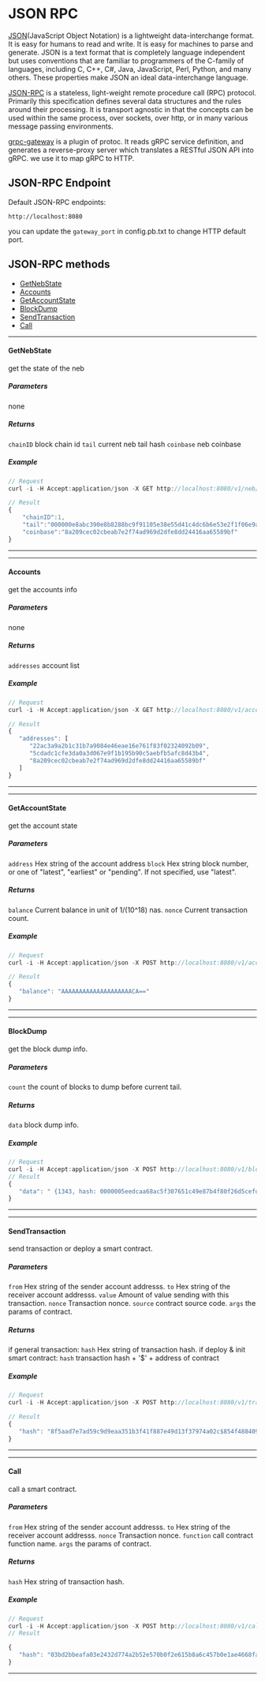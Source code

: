 # JSON RPC
[JSON](http://www.json.org/)(JavaScript Object Notation) is a lightweight data-interchange format. It is easy for humans to read and write. It is easy for machines to parse and generate. JSON is a text format that is completely language independent but uses conventions that are familiar to programmers of the C-family of languages, including C, C++, C#, Java, JavaScript, Perl, Python, and many others. These properties make JSON an ideal data-interchange language.

[JSON-RPC](http://www.jsonrpc.org/specification) is a stateless, light-weight remote procedure call (RPC) protocol. Primarily this specification defines several data structures and the rules around their processing. It is transport agnostic in that the concepts can be used within the same process, over sockets, over http, or in many various message passing environments.

[grpc-gateway](https://github.com/grpc-ecosystem/grpc-gateway) is a plugin of protoc. It reads gRPC service definition, and generates a reverse-proxy server which translates a RESTful JSON API into gRPC. we use it to map gRPC to HTTP.

## JSON-RPC Endpoint
Default JSON-RPC endpoints:
```
http://localhost:8080
```
you can update the `gateway_port` in config.pb.txt to change HTTP default port.

## JSON-RPC methods
* [GetNebState](#GetNebState)
* [Accounts](#Accounts)
* [GetAccountState](#GetAccountState)
* [BlockDump](#BlockDump)
* [SendTransaction](#SendTransaction)
* [Call](#Call)

***
#### GetNebState
get the state of the neb

##### Parameters
none

##### Returns
`chainID` block chain id
`tail` current neb tail hash
`coinbase` neb coinbase

##### Example
```js
// Request
curl -i -H Accept:application/json -X GET http://localhost:8080/v1/neb/state

// Result
{
    "chainID":1,
    "tail":"000000e8abc390e8b8288bc9f91105e38e55d41c4dc6b6e53e2f1f06e9a7aedf",
    "coinbase":"8a209cec02cbeab7e2f74ad969d2dfe8dd24416aa65589bf"
}
```
***

***
#### Accounts
get the accounts info

##### Parameters
none

##### Returns
`addresses` account list

##### Example
```js
// Request
curl -i -H Accept:application/json -X GET http://localhost:8080/v1/accounts

// Result
{
   "addresses": [
      "22ac3a9a2b1c31b7a9084e46eae16e761f83f02324092b09",
      "5cdadc1cfe3da0a3d067e9f1b195b90c5aebfb5afc8d43b4",
      "8a209cec02cbeab7e2f74ad969d2dfe8dd24416aa65589bf"
   ]
}
```
***

***
#### GetAccountState
get the account state

##### Parameters
`address` Hex string of the account address
`block` Hex string block number, or one of "latest", "earliest" or "pending". If not specified, use "latest".

##### Returns
`balance` Current balance in unit of 1/(10^18) nas.
`nonce` Current transaction count.

##### Example
```js
// Request
curl -i -H Accept:application/json -X POST http://localhost:8080/v1/account/state -H Content-Type: application/json -d '{"address":"22ac3a9a2b1c31b7a9084e46eae16e761f83f02324092b09"}'

// Result
{
   "balance": "AAAAAAAAAAAAAAAAAAAACA=="
}
```
***

***
#### BlockDump
get the block dump info.

##### Parameters
`count` the count of blocks to dump before current tail.

##### Returns
`data` block dump info.

##### Example
```js
// Request
curl -i -H Accept:application/json -X POST http://localhost:8080/v1/block/dump -H Content-Type: application/json -d '{"count":2}'
// Result
{
   "data": " {1343, hash: 0000005eedcaa68ac5f307651c49e87b4f80f26d5cefdf1aded07f89908843d4, parent: 000000ad4a11f326309619823463eb397dc51bb54991f131042855034824b92b, stateRoot: c4e4952fe8afde076d38e3de5c0e5ce395849425a4ebff87344e4f01427617dc, coinbase: 8a209cec02cbeab7e2f74ad969d2dfe8dd24416aa65589bf} {1342, hash: 000000ad4a11f326309619823463eb397dc51bb54991f131042855034824b92b, parent: 0000002bfc9cdb64745d413375f521fdc5a59cf91fd888e983852859b0517114, stateRoot: 68bb2ca8f6fea95ab2dde2bd79590d051cf622543fe30c235595ef221a75bf3a, coinbase: 8a209cec02cbeab7e2f74ad969d2dfe8dd24416aa65589bf}"
}
```
***

***
#### SendTransaction
send transaction or deploy a smart contract.

##### Parameters
`from` Hex string of the sender account addresss.
`to` Hex string of the receiver account addresss.
`value` Amount of value sending with this transaction.
`nonce` Transaction nonce.
`source` contract source code.
`args` the params of contract.

##### Returns
if general transaction:
`hash` Hex string of transaction hash.
if deploy & init smart contract:
`hash` transaction hash + '$' + address of contract

##### Example
```js
// Request
curl -i -H Accept:application/json -X POST http://localhost:8080/v1/transaction -H Content-Type: application/json -d '{"from":"0x8a209cec02cbeab7e2f74ad969d2dfe8dd24416aa65589bf","to":"0x8a209cec02cbeab7e2f74ad969d2dfe8dd24416aa65589bf","nonce":1,"source":"'use strict';var SampleContract = function () {LocalContractStorage.defineProperties(this, {name: null,count: null});LocalContractStorage.defineMapProperty(this, \"allocation\");};SampleContract.prototype = {init: function (name, count, allocation) {this.name = name;this.count = count;allocation.forEach(function (item) {this.allocation.put(item.name, item.count);}, this);},dump: function () {console.log('dump: this.name = ' + this.name);console.log('dump: this.count = ' + this.count);},verify: function (expectedName, expectedCount, expectedAllocation) {if (!Object.is(this.name, expectedName)) {throw new Error(\"name is not the same, expecting \" + expectedName + \", actual is \" + this.name + \".\");}if (!Object.is(this.count, expectedCount)) {throw new Error(\"count is not the same, expecting \" + expectedCount + \", actual is \" + this.count + \".\");}expectedAllocation.forEach(function (expectedItem) {var count = this.allocation.get(expectedItem.name);if (!Object.is(count, expectedItem.count)) {throw new Error(\"count of \" + expectedItem.name + \" is not the same, expecting \" + expectedItem.count + \", actual is \" + count + \".\");}}, this);}};module.exports = SampleContract;", "args":"[\"TEST001\", 123,[{\"name\":\"robin\",\"count\":2},{\"name\":\"roy\",\"count\":3},{\"name\":\"leon\",\"count\":4}]]"}'

// Result
{
   "hash": "8f5aad7e7ad59c9d9eaa351b3f41f887e49d13f37974a02c$854f488409cfcc8126d68b828c254e8926644a6efbd2f25e9439945834229e79"
}
```
***

***
#### Call
call a smart contract.

##### Parameters
`from` Hex string of the sender account addresss.
`to` Hex string of the receiver account addresss.
`nonce` Transaction nonce.
`function` call contract function name.
`args` the params of contract.

##### Returns
`hash` Hex string of transaction hash.

##### Example
```js
// Request
curl -i -H Accept:application/json -X POST http://localhost:8080/v1/call -H Content-Type: application/json -d '{"from":"0x8a209cec02cbeab7e2f74ad969d2dfe8dd24416aa65589bf","to":"8f5aad7e7ad59c9d9eaa351b3f41f887e49d13f37974a02c", "nonce":2,"function":"dump"}'
// Result

{
   "hash": "03bd2bbeafa03e2432d774a2b52e570b0f2e615b8a6c457b0e1ae4668faf1a15"
}
```
***